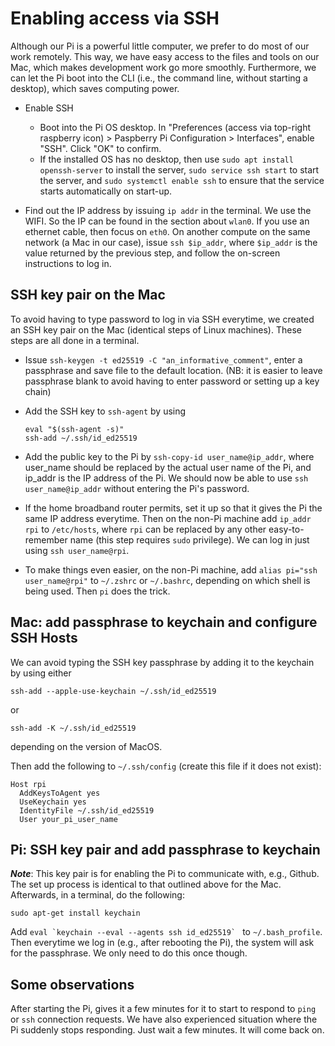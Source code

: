 # Enabling access via SSH
Although our Pi is a powerful little computer, we prefer to do most of our work remotely. This way, we have easy access to the files and tools on our Mac, which makes development work go more smoothly. Furthermore, we can let the Pi boot into the CLI (i.e., the command line, without starting a desktop), which saves computing power. 

- Enable SSH
  * Boot into the Pi OS desktop. In "Preferences (access via top-right raspberry icon) > Paspberry Pi Configuration > Interfaces", enable "SSH". Click "OK" to confirm.
  * If the installed OS has no desktop, then use `sudo apt install openssh-server` to install the server, `sudo service ssh start` to start the server, and `sudo systemctl enable ssh` to ensure that the service starts automatically on start-up.

- Find out the IP address by issuing `ip addr` in the terminal. We use the WIFI. So the IP can be found in the section about `wlan0`. If you use an ethernet cable, then focus on `eth0`. On another compute on the same network (a Mac in our case), issue `ssh $ip_addr`, where `$ip_addr` is the value returned by the previous step, and follow the on-screen instructions to log in.


## SSH key pair on the Mac
To avoid having to type password to log in via SSH everytime, we created an SSH key pair on the Mac (identical steps of Linux machines). These steps are all done in a terminal.

- Issue `ssh-keygen -t ed25519 -C "an_informative_comment"`, enter a passphrase and save file to the default location. (NB: it is easier to leave passphrase blank to avoid having to enter password or setting up a key chain)

- Add the SSH key to `ssh-agent` by using 
  ```
  eval "$(ssh-agent -s)"
  ssh-add ~/.ssh/id_ed25519
  ```

- Add the public key to the Pi by `ssh-copy-id user_name@ip_addr`, where user_name should be replaced by the actual user name of the Pi, and ip_addr is the IP address of the Pi. We should now be able to use `ssh user_name@ip_addr` without entering the Pi's password.

- If the home broadband router permits, set it up so that it gives the Pi the same IP address everytime. Then on the non-Pi machine add `ip_addr rpi` to `/etc/hosts`, where `rpi` can be replaced by any other easy-to-remember name (this step requires `sudo` privilege). We can log in just using `ssh user_name@rpi`.

- To make things even easier, on the non-Pi machine, add `alias pi="ssh user_name@rpi"` to `~/.zshrc` or `~/.bashrc`, depending on which shell is being used. Then `pi` does the trick.


## Mac: add passphrase to keychain and configure SSH Hosts
We can avoid typing the SSH key passphrase by adding it to the keychain by using either
```
ssh-add --apple-use-keychain ~/.ssh/id_ed25519
```
or
```
ssh-add -K ~/.ssh/id_ed25519
```
depending on the version of MacOS.

Then add the following to `~/.ssh/config` (create this file if it does not exist):
```
Host rpi
  AddKeysToAgent yes
  UseKeychain yes
  IdentityFile ~/.ssh/id_ed25519
  User your_pi_user_name
```


## Pi: SSH key pair and add passphrase to keychain
***Note***: This key pair is for enabling the Pi to communicate with, e.g., Github. The set up process is identical to that outlined above for the Mac. Afterwards, in a terminal, do the following:
```
sudo apt-get install keychain
```

Add ``eval `keychain --eval --agents ssh id_ed25519` `` to `~/.bash_profile`. Then everytime we log in (e.g., after rebooting the Pi), the system will ask for the passphrase. We only need to do this once though.


## Some observations
After starting the Pi, gives it a few minutes for it to start to respond to `ping` or `ssh` connection requests. We have also experienced situation where the Pi suddenly stops responding. Just wait a few minutes. It will come back on. 